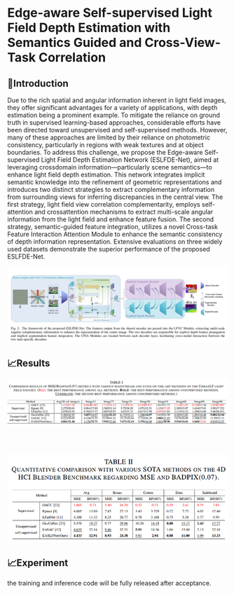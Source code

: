 
<h1> Edge-aware Self-supervised Light Field Depth Estimation with Semantics Guided and Cross-View-Task Correlation </h1>

## 👀Introduction

Due to the rich spatial and angular information inherent in light field images, they offer significant advantages for a variety of applications, with depth estimation being a prominent example. To mitigate the reliance on ground truth in supervised learning-based approaches, considerable efforts have been directed toward unsupervised and self-supervised methods. However, many of these approaches are limited by their reliance on photometric consistency, particularly in regions with weak textures and at object boundaries. To address this challenge, we propose the Edge-aware Self-supervised Light Field Depth Estimation Network (ESLFDE-Net), aimed at leveraging crossdomain information—particularly scene semantics—to enhance light field depth estimation. This network integrates implicit semantic knowledge into the refinement of geometric representations and introduces two distinct strategies to extract complementary information from surrounding views for inferring discrepancies in the central view. The first strategy, light field view correlation complementarity, employs self-attention and crossattention mechanisms to extract multi-scale angular information from the light field and enhance feature fusion. The second strategy, semantic-guided feature integration, utilizes a novel Cross-task Feature Interaction Attention Module to enhance the semantic consistency of depth information representation. Extensive evaluations on three widely used datasets demonstrate the superior performance of the proposed ESLFDE-Net.
<div align="center">
  <img src="figs/ESLFDE-Net.png" alt="ESLFDE-Net">
</div>

## 📈Results

<div align="center">
  <img src="figs/RESULT1.png" alt="Result 1">
</div>

<br><br>

<div align="center">
  <img src="figs/RESULT2.png" alt="Result 2">
</div>

## 📈Experiment

the training and inference code will be fully released after acceptance.
